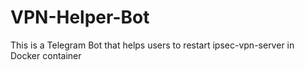 # VPN-Helper-Bot
This is a Telegram Bot that helps users to restart ipsec-vpn-server in Docker container
